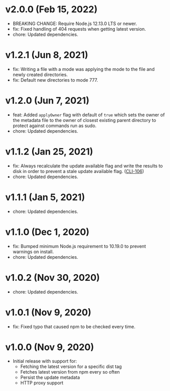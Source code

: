 # v2.0.0 (Feb 15, 2022)

 * BREAKING CHANGE: Require Node.js 12.13.0 LTS or newer.
 * fix: Fixed handling of 404 requests when getting latest version.
 * chore: Updated dependencies.

# v1.2.1 (Jun 8, 2021)

 * fix: Writing a file with a mode was applying the mode to the file and newly created directories.
 * fix: Default new directories to mode 777.

# v1.2.0 (Jun 7, 2021)

 * feat: Added `applyOwner` flag with default of `true` which sets the owner of the metadata file
   to the owner of closest existing parent directory to protect against commands run as sudo.
 * chore: Updated dependencies.

# v1.1.2 (Jan 25, 2021)

 * fix: Always recalculate the update available flag and write the results to disk in order to
   prevent a stale update available flag. ([CLI-106](https://jira.axway.com/browse/CLI-106))
 * chore: Updated dependencies.

# v1.1.1 (Jan 5, 2021)

 * chore: Updated dependencies.

# v1.1.0 (Dec 1, 2020)

 * fix: Bumped minimum Node.js requirement to 10.19.0 to prevent warnings on install.
 * chore: Updated dependencies.

# v1.0.2 (Nov 30, 2020)

 * chore: Updated dependencies.

# v1.0.1 (Nov 9, 2020)

 * fix: Fixed typo that caused npm to be checked every time.

# v1.0.0 (Nov 9, 2020)

 * Initial release with support for:
   - Fetching the latest version for a specific dist tag
   - Fetches latest version from npm every so often
   - Persist the update metadata
   - HTTP proxy support
